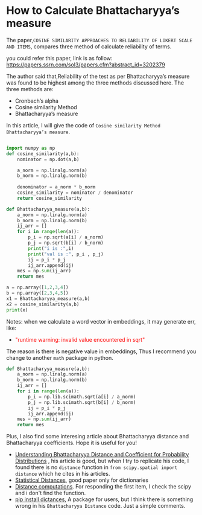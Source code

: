 # How to Calculate Bhattacharyya’s measure
The paper,`COSINE SIMILARITY APPROACHES TO RELIABILITY OF LIKERT SCALE AND ITEMS`, compares three method of calculate reliability of terms.

you could refer this paper, link is as follow: https://papers.ssrn.com/sol3/papers.cfm?abstract_id=3202379


The author said that,Reliability of the test as per Bhattacharyya’s measure was found to be highest among the three methods discussed here.
The three methods are:
- Cronbach’s alpha
- Cosine similarity Method
- Bhattacharyya’s measure

In this article, I will give the code of `Cosine similarity Method` `Bhattacharyya’s measure`.

```python 

import numpy as np
def cosine_similarity(a,b):
    nominator = np.dot(a,b)

    a_norm = np.linalg.norm(a) 
    b_norm = np.linalg.norm(b)
    
    denominator = a_norm * b_norm
    cosine_similarity = nominator / denominator
    return cosine_similarity

def Bhattacharyya_measure(a,b):
    a_norm = np.linalg.norm(a) 
    b_norm = np.linalg.norm(b)
    ij_arr = []
    for i in range(len(a)):
        p_i = np.sqrt(a[i] / a_norm)
        p_j = np.sqrt(b[i] / b_norm)
        print("i is :",i)
        print("val is :", p_i , p_j)
        ij = p_i * p_j
        ij_arr.append(ij)
    mes = np.sum(ij_arr)
    return mes

a = np.array([1,2,3,4])
b = np.array([2,3,4,5])
x1 = Bhattacharyya_measure(a,b)
x2 = cosine_similarity(a,b)
print(x)
```

Notes:
when we calculate a word vector in embeddings, it may generate err, like:
- <font color = 'red'> "runtime warning: invalid value encountered in sqrt" </font>

The reason is there is negative value in embeddings, Thus I recommend you change to another `math` package in python.

```python
def Bhattacharyya_measure(a,b):
    a_norm = np.linalg.norm(a) 
    b_norm = np.linalg.norm(b)
    ij_arr = []
    for i in range(len(a)):
        p_i = np.lib.scimath.sqrt(a[i] / a_norm)
        p_j = np.lib.scimath.sqrt(b[i] / b_norm)
        ij = p_i * p_j
        ij_arr.append(ij)
    mes = np.sum(ij_arr)
    return mes

```

Plus, I also find some interesing article about Bhattacharyya distance and Bhattacharyya coefficients. Hope it is useful for you!
- [Understanding Bhattacharyya Distance and Coefficient for Probability Distributions](https://safjan.com/understanding-bhattacharyya-distance-and-coefficient-for-probability-distributions/) , his article is good, but when I try to replicate his code, I found there is no `distance` function in `from scipy.spatial import distance` which he cites in his articles.
- [Statistical Distances](https://www.kaggle.com/code/debanga/statistical-distances#Bhattacharyya-Distance), good paper only for dictionaries
- [Distance computations](https://docs.scipy.org/doc/scipy/reference/spatial.distance.html). For responding the first item, I check the scipy and i don't find the function.
- [pip install dictances](https://pypi.org/project/dictances/), A package for users, but I think there is something wrong in his `Bhattacharyya Distance` code. Just a simple comments.